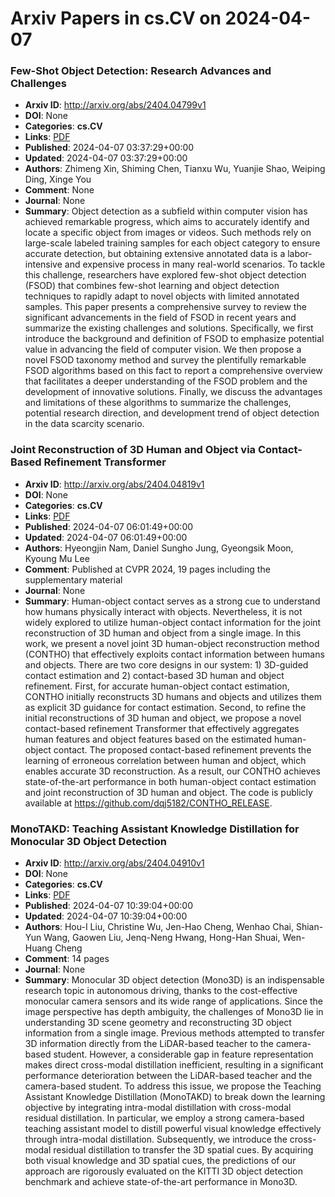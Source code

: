 # Arxiv Papers in cs.CV on 2024-04-07
### Few-Shot Object Detection: Research Advances and Challenges
- **Arxiv ID**: http://arxiv.org/abs/2404.04799v1
- **DOI**: None
- **Categories**: **cs.CV**
- **Links**: [PDF](http://arxiv.org/pdf/2404.04799v1)
- **Published**: 2024-04-07 03:37:29+00:00
- **Updated**: 2024-04-07 03:37:29+00:00
- **Authors**: Zhimeng Xin, Shiming Chen, Tianxu Wu, Yuanjie Shao, Weiping Ding, Xinge You
- **Comment**: None
- **Journal**: None
- **Summary**: Object detection as a subfield within computer vision has achieved remarkable progress, which aims to accurately identify and locate a specific object from images or videos. Such methods rely on large-scale labeled training samples for each object category to ensure accurate detection, but obtaining extensive annotated data is a labor-intensive and expensive process in many real-world scenarios. To tackle this challenge, researchers have explored few-shot object detection (FSOD) that combines few-shot learning and object detection techniques to rapidly adapt to novel objects with limited annotated samples. This paper presents a comprehensive survey to review the significant advancements in the field of FSOD in recent years and summarize the existing challenges and solutions. Specifically, we first introduce the background and definition of FSOD to emphasize potential value in advancing the field of computer vision. We then propose a novel FSOD taxonomy method and survey the plentifully remarkable FSOD algorithms based on this fact to report a comprehensive overview that facilitates a deeper understanding of the FSOD problem and the development of innovative solutions. Finally, we discuss the advantages and limitations of these algorithms to summarize the challenges, potential research direction, and development trend of object detection in the data scarcity scenario.



### Joint Reconstruction of 3D Human and Object via Contact-Based Refinement Transformer
- **Arxiv ID**: http://arxiv.org/abs/2404.04819v1
- **DOI**: None
- **Categories**: **cs.CV**
- **Links**: [PDF](http://arxiv.org/pdf/2404.04819v1)
- **Published**: 2024-04-07 06:01:49+00:00
- **Updated**: 2024-04-07 06:01:49+00:00
- **Authors**: Hyeongjin Nam, Daniel Sungho Jung, Gyeongsik Moon, Kyoung Mu Lee
- **Comment**: Published at CVPR 2024, 19 pages including the supplementary material
- **Journal**: None
- **Summary**: Human-object contact serves as a strong cue to understand how humans physically interact with objects. Nevertheless, it is not widely explored to utilize human-object contact information for the joint reconstruction of 3D human and object from a single image. In this work, we present a novel joint 3D human-object reconstruction method (CONTHO) that effectively exploits contact information between humans and objects. There are two core designs in our system: 1) 3D-guided contact estimation and 2) contact-based 3D human and object refinement. First, for accurate human-object contact estimation, CONTHO initially reconstructs 3D humans and objects and utilizes them as explicit 3D guidance for contact estimation. Second, to refine the initial reconstructions of 3D human and object, we propose a novel contact-based refinement Transformer that effectively aggregates human features and object features based on the estimated human-object contact. The proposed contact-based refinement prevents the learning of erroneous correlation between human and object, which enables accurate 3D reconstruction. As a result, our CONTHO achieves state-of-the-art performance in both human-object contact estimation and joint reconstruction of 3D human and object. The code is publicly available at https://github.com/dqj5182/CONTHO_RELEASE.



### MonoTAKD: Teaching Assistant Knowledge Distillation for Monocular 3D Object Detection
- **Arxiv ID**: http://arxiv.org/abs/2404.04910v1
- **DOI**: None
- **Categories**: **cs.CV**
- **Links**: [PDF](http://arxiv.org/pdf/2404.04910v1)
- **Published**: 2024-04-07 10:39:04+00:00
- **Updated**: 2024-04-07 10:39:04+00:00
- **Authors**: Hou-I Liu, Christine Wu, Jen-Hao Cheng, Wenhao Chai, Shian-Yun Wang, Gaowen Liu, Jenq-Neng Hwang, Hong-Han Shuai, Wen-Huang Cheng
- **Comment**: 14 pages
- **Journal**: None
- **Summary**: Monocular 3D object detection (Mono3D) is an indispensable research topic in autonomous driving, thanks to the cost-effective monocular camera sensors and its wide range of applications. Since the image perspective has depth ambiguity, the challenges of Mono3D lie in understanding 3D scene geometry and reconstructing 3D object information from a single image. Previous methods attempted to transfer 3D information directly from the LiDAR-based teacher to the camera-based student. However, a considerable gap in feature representation makes direct cross-modal distillation inefficient, resulting in a significant performance deterioration between the LiDAR-based teacher and the camera-based student. To address this issue, we propose the Teaching Assistant Knowledge Distillation (MonoTAKD) to break down the learning objective by integrating intra-modal distillation with cross-modal residual distillation. In particular, we employ a strong camera-based teaching assistant model to distill powerful visual knowledge effectively through intra-modal distillation. Subsequently, we introduce the cross-modal residual distillation to transfer the 3D spatial cues. By acquiring both visual knowledge and 3D spatial cues, the predictions of our approach are rigorously evaluated on the KITTI 3D object detection benchmark and achieve state-of-the-art performance in Mono3D.



